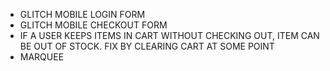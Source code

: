   <!--  -->

- GLITCH MOBILE LOGIN FORM
- GLITCH MOBILE CHECKOUT FORM
- IF A USER KEEPS ITEMS IN CART WITHOUT CHECKING OUT, ITEM CAN BE OUT OF STOCK. FIX BY CLEARING CART AT SOME POINT
- MARQUEE
